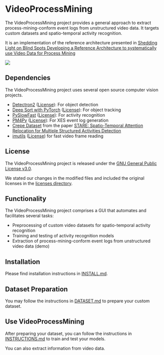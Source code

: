 # VideoProcessMining

The VideoProcessMining project provides a general approach to extract process-mining-conform event logs from unstructured video data.
It targets custom datasets and spatio-temporal activity recognition.

It is an implementation of the reference architecture presented in [Shedding Light on Blind Spots Developing a Reference Architecture to systematically use Video Data for Process Mining](https://google.com)

![](demo_VideoProcessMining/video_process_mining_demo.gif)

## Dependencies

The VideoProcessMining project uses several open source computer vision projects.

- [Detectron2](https://github.com/facebookresearch/detectron2) ([License](https://github.com/facebookresearch/detectron2/blob/master/LICENSE)): For object detection
- [Deep Sort with PyTorch](https://github.com/ZQPei/deep_sort_pytorch) ([License](https://github.com/ZQPei/deep_sort_pytorch/blob/master/LICENSE)): For object tracking
- [PySlowFast](https://github.com/facebookresearch/SlowFast) ([License](https://github.com/facebookresearch/SlowFast/blob/master/LICENSE)): For activity recognition
- [PM4Py](https://github.com/pm4py/pm4py-core) ([License](https://github.com/pm4py/pm4py-core/blob/release/LICENSE)): For XES event log generation
- [Crepe Dataset](https://osf.io/d5k38/) from the paper [STARE: Spatio-Temporal Attention Relocation for Multiple Structured Activities Detection](https://ieeexplore.ieee.org/document/7293663)
- [imutils](https://github.com/jrosebr1/imutils) ([License](https://github.com/jrosebr1/imutils/blob/master/LICENSE.txt)) for fast video frame reading

## License

The VideoProcessMining project is released under the [GNU General Public License v3.0](LICENSE).

We stated our changes in the modified files and included the original licenses in the [licenses directory](licenses).

## Functionality

The VideoProcessMining project comprises a GUI that automates and facilitates several tasks:
- Preprocessing of custom video datasets for spatio-temporal activity recognition
- Training and testing of activity recognition models
- Extraction of process-mining-conform event logs from unstructured video data (demo)

## Installation

Please find installation instructions in [INSTALL.md](INSTALL.md).

## Dataset Preparation

You may follow the instructions in [DATASET.md](slowfast/datasets/DATASET.md) to prepare your custom dataset.

## Use VideoProcessMining

After preparing your dataset, you can follow the instructions in [INSTRUCTIONS.md](INSTRUCTIONS.md) to train and test your models.

You can also extract information from video data.